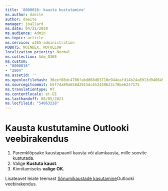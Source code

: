 ```yaml
---
title: '8000016: kausta kustutamine'
ms.author: daeite
author: daeite
manager: joallard
ms.date: 04/21/2020
ms.audience: Admin
ms.topic: article
ms.service: o365-administration
ROBOTS: NOINDEX, NOFOLLOW
localization_priority: Normal
ms.collection: Adm_O365
ms.custom:
- "8000016"
- "2004"
ms.assetid: ''
ms.openlocfilehash: 36eef08dc4706fabd068d63710e944eafd14b24a0913d9408496cffd2d0b0ca0
ms.sourcegitcommit: b5f7da89a650d2915dc652449623c78be6247175
ms.translationtype: MT
ms.contentlocale: et-EE
ms.lasthandoff: 08/05/2021
ms.locfileid: "54063228"
---
```

# <a name="how-to-delete-a-folder-in-outlook-on-the-web"></a>Kausta kustutamine Outlooki veebirakendus

1. Paremklõpsake kaustapaanil kausta või alamkausta, mille soovite kustutada.
2. Valige **Kustuta kaust**.
3. Kinnitamiseks **valige OK.**

Lisateavet leiate teemast [Sõnumikaustade kasutamine](https://support.office.com/article/ae0f10d6-54e7-4f29-acd3-78cdc3fdcb9f)Outlooki veebirakendus.

